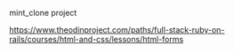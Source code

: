 mint_clone project

https://www.theodinproject.com/paths/full-stack-ruby-on-rails/courses/html-and-css/lessons/html-forms